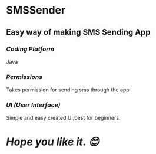 # SMSSender

## Easy way of making SMS Sending App

### *Coding Platform*
Java

### *Permissions*
Takes permission for sending sms through the app


### *UI (User Interface)*
Simple and easy created UI,best for beginners.

# *Hope you like it. 😊*
